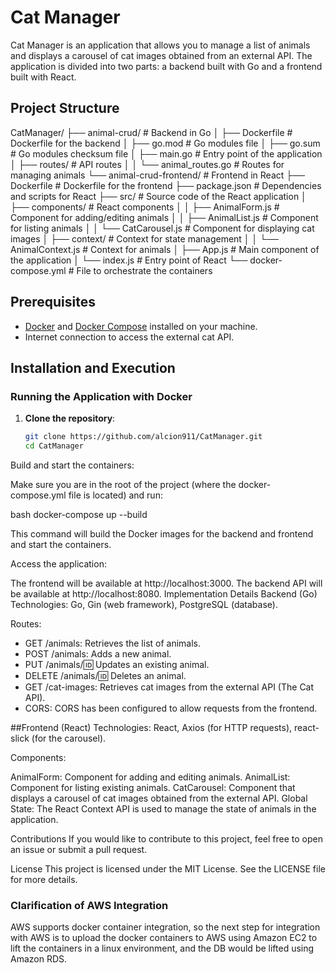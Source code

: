 # Cat Manager

Cat Manager is an application that allows you to manage a list of animals and displays a carousel of cat images obtained from an external API. The application is divided into two parts: a backend built with Go and a frontend built with React.

## Project Structure
CatManager/ ├── animal-crud/ # Backend in Go │ ├── Dockerfile # Dockerfile for the backend │ ├── go.mod # Go modules file │ ├── go.sum # Go modules checksum file │ ├── main.go # Entry point of the application │ ├── routes/ # API routes │ │ └── animal_routes.go # Routes for managing animals └── animal-crud-frontend/ # Frontend in React ├── Dockerfile # Dockerfile for the frontend ├── package.json # Dependencies and scripts for React ├── src/ # Source code of the React application │ ├── components/ # React components │ │ ├── AnimalForm.js # Component for adding/editing animals │ │ ├── AnimalList.js # Component for listing animals │ │ └── CatCarousel.js # Component for displaying cat images │ ├── context/ # Context for state management │ │ └── AnimalContext.js # Context for animals │ ├── App.js # Main component of the application │ └── index.js # Entry point of React └── docker-compose.yml # File to orchestrate the containers


## Prerequisites

- [Docker](https://www.docker.com/get-started) and [Docker Compose](https://docs.docker.com/compose/) installed on your machine.
- Internet connection to access the external cat API.

## Installation and Execution

### Running the Application with Docker

1. **Clone the repository**:

   ```bash
   git clone https://github.com/alcion911/CatManager.git
   cd CatManager
Build and start the containers:

Make sure you are in the root of the project (where the docker-compose.yml file is located) and run:

bash
docker-compose up --build

This command will build the Docker images for the backend and frontend and start the containers.

Access the application:

The frontend will be available at http://localhost:3000.
The backend API will be available at http://localhost:8080.
Implementation Details
Backend (Go)
Technologies: Go, Gin (web framework), PostgreSQL (database).

Routes:

- GET /animals: Retrieves the list of animals.
- POST /animals: Adds a new animal.
- PUT /animals/:id: Updates an existing animal.
- DELETE /animals/:id: Deletes an animal.
- GET /cat-images: Retrieves cat images from the external API (The Cat API).
- CORS: CORS has been configured to allow requests from the frontend.

##Frontend (React)
Technologies: React, Axios (for HTTP requests), react-slick (for the carousel).

Components:

AnimalForm: Component for adding and editing animals.
AnimalList: Component for listing existing animals.
CatCarousel: Component that displays a carousel of cat images obtained from the external API.
Global State: The React Context API is used to manage the state of animals in the application.

Contributions
If you would like to contribute to this project, feel free to open an issue or submit a pull request.

License
This project is licensed under the MIT License. See the LICENSE file for more details.


### Clarification of AWS Integration
AWS supports docker container integration, so the next step for integration with AWS is to upload the docker containers to AWS using Amazon EC2 to lift the containers in a linux environment, and the DB would be lifted using Amazon RDS.

